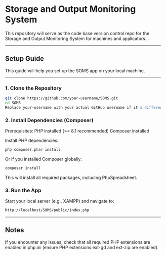 # Storage and Output Monitoring System

This repository will serve as the code base version control repo for the Storage and Output Monitoring System for machines and applicators...

---

## Setup Guide 

This guide will help you set up the SOMS app on your local machine.

---

### 1. Clone the Repository

```bash
git clone https://github.com/your-username/SOMS.git
cd SOMS
Replace your-username with your actual GitHub username if it's different.
```

### 2. Install Dependencies (Composer)
Prerequisites:
PHP installed (>= 8.1 recommended)
Composer installed

Install PHP dependencies:
```bash
php composer.phar install
```

Or if you installed Composer globally:
```bash
composer install
```
This will install all required packages, including PhpSpreadsheet.

### 3. Run the App
Start your local server (e.g., XAMPP) and navigate to:
```bash
http://localhost/SOMS/public/index.php
```

---

## Notes
If you encounter any issues, check that all required PHP extensions are enabled in php.ini (ensure PHP extensions ext-gd and ext-zip are enabled).
